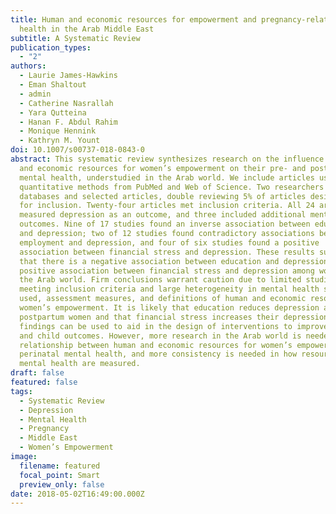```yaml
---
title: Human and economic resources for empowerment and pregnancy-related mental
  health in the Arab Middle East
subtitle: A Systematic Review
publication_types:
  - "2"
authors:
  - Laurie James-Hawkins
  - Eman Shaltout
  - admin
  - Catherine Nasrallah
  - Yara Qutteina
  - Hanan F. Abdul Rahim
  - Monique Hennink
  - Kathryn M. Yount
doi: 10.1007/s00737-018-0843-0
abstract: This systematic review synthesizes research on the influence of human
  and economic resources for women’s empowerment on their pre- and postnatal
  mental health, understudied in the Arab world. We include articles using
  quantitative methods from PubMed and Web of Science. Two researchers reviewed
  databases and selected articles, double reviewing 5% of articles designated
  for inclusion. Twenty-four articles met inclusion criteria. All 24 articles
  measured depression as an outcome, and three included additional mental health
  outcomes. Nine of 17 studies found an inverse association between education
  and depression; two of 12 studies found contradictory associations between
  employment and depression, and four of six studies found a positive
  association between financial stress and depression. These results suggest
  that there is a negative association between education and depression and a
  positive association between financial stress and depression among women in
  the Arab world. Firm conclusions warrant caution due to limited studies
  meeting inclusion criteria and large heterogeneity in mental health scales
  used, assessment measures, and definitions of human and economic resources for
  women’s empowerment. It is likely that education reduces depression among
  postpartum women and that financial stress increases their depression. These
  findings can be used to aid in the design of interventions to improve mother
  and child outcomes. However, more research in the Arab world is needed on the
  relationship between human and economic resources for women’s empowerment and
  perinatal mental health, and more consistency is needed in how resources and
  mental health are measured.
draft: false
featured: false
tags:
  - Systematic Review
  - Depression
  - Mental Health
  - Pregnancy
  - Middle East
  - Women’s Empowerment
image:
  filename: featured
  focal_point: Smart
  preview_only: false
date: 2018-05-02T16:49:00.000Z
---
```

